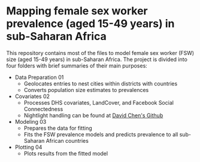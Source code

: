 # Mapping female sex worker prevalence (aged 15-49 years) in sub-Saharan Africa

This repository contains most of the files to model female sex worker (FSW) size (aged 15-49 years) in sub-Saharan Africa. The project is divided into four folders with brief summaries of their main purposes:
* Data Preparation 01
  * Geolocates entries to nest cities within districts with countries
  * Converts population size estimates to prevalences
* Covariates 02
  * Processes DHS covariates, LandCover, and Facebook Social Connectedness
  * Nightlight handling can be found at [David Chen's Github](https://github.com/TheDavidChen/NL_Africa)
* Modeling 03
  * Prepares the data for fitting
  * Fits the FSW prevalence models and predicts prevalence to all sub-Saharan African countries
* Plotting 04
  * Plots results from the fitted model

